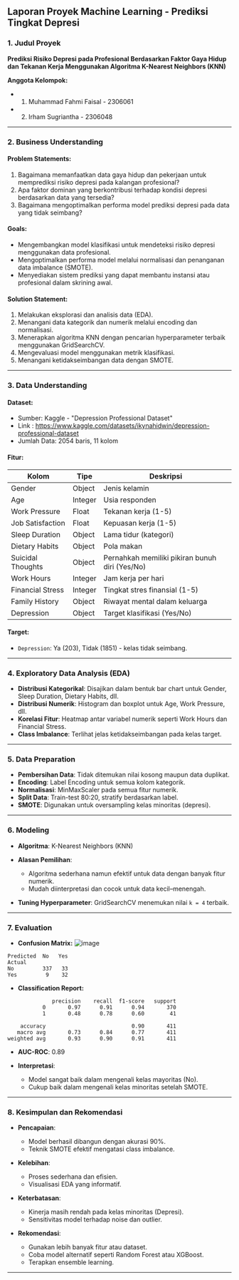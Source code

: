 ## Laporan Proyek Machine Learning - Prediksi Tingkat Depresi

### 1. Judul Proyek

**Prediksi Risiko Depresi pada Profesional Berdasarkan Faktor Gaya Hidup dan Tekanan Kerja Menggunakan Algoritma K-Nearest Neighbors (KNN)**

**Anggota Kelompok:**

* 1. Muhammad Fahmi Faisal - 2306061
* 2. Irham Sugriantha - 2306048

---

### 2. Business Understanding

#### Problem Statements:

1. Bagaimana memanfaatkan data gaya hidup dan pekerjaan untuk memprediksi risiko depresi pada kalangan profesional?
2. Apa faktor dominan yang berkontribusi terhadap kondisi depresi berdasarkan data yang tersedia?
3. Bagaimana mengoptimalkan performa model prediksi depresi pada data yang tidak seimbang?

#### Goals:

* Mengembangkan model klasifikasi untuk mendeteksi risiko depresi menggunakan data profesional.
* Mengoptimalkan performa model melalui normalisasi dan penanganan data imbalance (SMOTE).
* Menyediakan sistem prediksi yang dapat membantu instansi atau profesional dalam skrining awal.

#### Solution Statement:

1. Melakukan eksplorasi dan analisis data (EDA).
2. Menangani data kategorik dan numerik melalui encoding dan normalisasi.
3. Menerapkan algoritma KNN dengan pencarian hyperparameter terbaik menggunakan GridSearchCV.
4. Mengevaluasi model menggunakan metrik klasifikasi.
5. Menangani ketidakseimbangan data dengan SMOTE.

---

### 3. Data Understanding

#### Dataset:

* Sumber: Kaggle - "Depression Professional Dataset"
* Link : https://www.kaggle.com/datasets/ikynahidwin/depression-professional-dataset 
* Jumlah Data: 2054 baris, 11 kolom

#### Fitur:

| Kolom             | Tipe    | Deskripsi                                      |
| ----------------- | ------- | ---------------------------------------------- |
| Gender            | Object  | Jenis kelamin                                  |
| Age               | Integer | Usia responden                                 |
| Work Pressure     | Float   | Tekanan kerja (1-5)                            |
| Job Satisfaction  | Float   | Kepuasan kerja (1-5)                           |
| Sleep Duration    | Object  | Lama tidur (kategori)                          |
| Dietary Habits    | Object  | Pola makan                                     |
| Suicidal Thoughts | Object  | Pernahkah memiliki pikiran bunuh diri (Yes/No) |
| Work Hours        | Integer | Jam kerja per hari                             |
| Financial Stress  | Integer | Tingkat stres finansial (1-5)                  |
| Family History    | Object  | Riwayat mental dalam keluarga                  |
| Depression        | Object  | Target klasifikasi (Yes/No)                    |

#### Target:

* `Depression`: Ya (203), Tidak (1851) - kelas tidak seimbang.

---

### 4. Exploratory Data Analysis (EDA)

* **Distribusi Kategorikal**: Disajikan dalam bentuk bar chart untuk Gender, Sleep Duration, Dietary Habits, dll.
* **Distribusi Numerik**: Histogram dan boxplot untuk Age, Work Pressure, dll.
* **Korelasi Fitur**: Heatmap antar variabel numerik seperti Work Hours dan Financial Stress.
* **Class Imbalance**: Terlihat jelas ketidakseimbangan pada kelas target.

---

### 5. Data Preparation

* **Pembersihan Data**: Tidak ditemukan nilai kosong maupun data duplikat.
* **Encoding**: Label Encoding untuk semua kolom kategorik.
* **Normalisasi**: MinMaxScaler pada semua fitur numerik.
* **Split Data**: Train-test 80:20, stratify berdasarkan label.
* **SMOTE**: Digunakan untuk oversampling kelas minoritas (depresi).

---

### 6. Modeling

* **Algoritma**: K-Nearest Neighbors (KNN)
* **Alasan Pemilihan**:

  * Algoritma sederhana namun efektif untuk data dengan banyak fitur numerik.
  * Mudah diinterpretasi dan cocok untuk data kecil–menengah.
* **Tuning Hyperparameter**: GridSearchCV menemukan nilai `k = 4` terbaik.

---

### 7. Evaluation

* **Confusion Matrix:**
![image](https://github.com/user-attachments/assets/9612735e-820b-4515-8b4a-a06c108f280f)

```
Predicted  No   Yes
Actual
No         337   33
Yes         9    32
```

* **Classification Report:**

```
              precision    recall  f1-score   support
           0       0.97      0.91      0.94       370
           1       0.48      0.78      0.60        41

    accuracy                           0.90       411
   macro avg       0.73      0.84      0.77       411
weighted avg       0.93      0.90      0.91       411
```

* **AUC-ROC**: 0.89
* **Interpretasi**:

  * Model sangat baik dalam mengenali kelas mayoritas (No).
  * Cukup baik dalam mengenali kelas minoritas setelah SMOTE.

---

### 8. Kesimpulan dan Rekomendasi

* **Pencapaian**:

  * Model berhasil dibangun dengan akurasi 90%.
  * Teknik SMOTE efektif mengatasi class imbalance.

* **Kelebihan**:

  * Proses sederhana dan efisien.
  * Visualisasi EDA yang informatif.

* **Keterbatasan**:

  * Kinerja masih rendah pada kelas minoritas (Depresi).
  * Sensitivitas model terhadap noise dan outlier.

* **Rekomendasi**:

  * Gunakan lebih banyak fitur atau dataset.
  * Coba model alternatif seperti Random Forest atau XGBoost.
  * Terapkan ensemble learning.

---
